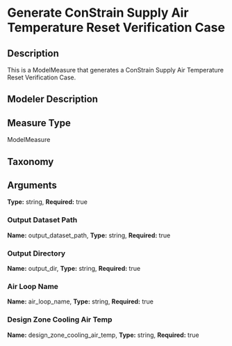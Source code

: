 # Generate ConStrain Supply Air Temperature Reset Verification Case
## Description
This is a ModelMeasure that generates a ConStrain Supply Air Temperature Reset Verification Case.
## Modeler Description
## Measure Type
ModelMeasure
## Taxonomy
## Arguments
**Type:** string,
**Required:** true
### Output Dataset Path
**Name:** output_dataset_path,
**Type:** string,
**Required:** true
### Output Directory
**Name:** output_dir,
**Type:** string,
**Required:** true
### Air Loop Name
**Name:** air_loop_name,
**Type:** string,
**Required:** true
### Design Zone Cooling Air Temp
**Name:** design_zone_cooling_air_temp,
**Type:** string,
**Required:** true
